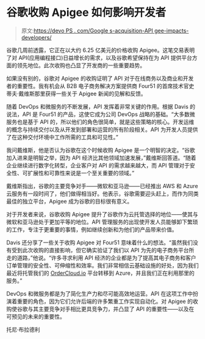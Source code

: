 # 谷歌收购 Apigee 如何影响开发者

> 原文:[https://devo PS . com/Google s-acquisition-API gee-impacts-developers/](https://devops.com/googles-acquisition-apigee-impacts-developers/)

谷歌几周前透露，它正在以大约 6.25 亿美元的价格收购 Apigee。这笔交易表明了对 API(应用编程接口)日益增长的需求，以及谷歌希望保持在为 API 提供平台方面的领先地位。此次收购也凸显了开发商的一些重要趋势。

如果没有别的，谷歌对 Apigee 的收购证明了 API 对于在线商务以及商业和开发者的重要性。我有机会从 B2B 电子商务解决方案提供商 Four51 的首席技术官史蒂夫·戴维斯那里获得一些关于 Apigee 新闻的见解和反馈。

随着 DevOps 和微服务的不断发展，API 发挥着非常关键的作用。根据 Davis 的说法，API 是 Four51 的产品，这使它成为公司 DevOps 战略的基础。“大多数微服务也是基于 API 的，所以他们的角色很简单，就是这些策略的核心。开发运维的概念与持续交付以及从开发到部署和运营的所有阶段相关。API 为开发人员提供了在这种交付环境中工作所需的工具和可见性。”

我问戴维斯，他是否认为谷歌在这个时候收购 Apigee 是一个明智的决定。“谷歌加入进来是明智之举，因为 API 经济比其他领域加速发展，”戴维斯回答道。“随着企业继续进行数字化转型，企业客户对 API 的需求越来越大，而 API 管理对于安全性、可扩展性和可靠性来说是一个至关重要的领域。”

戴维斯指出，谷歌的主要竞争对手——微软和亚马逊——已经推出 AWS 和 Azure 云服务有一段时间了，他们做得相当好。他表示，谷歌需要迎头赶上，而作为同类最佳的独立平台，Apigee 成为谷歌的目标很有意义。

对于开发者来说，谷歌收购 Apigee 提升了谷歌作为云托管选择的地位——使其与微软和亚马逊处于更加平等的地位。API 管理服务的出现使开发人员能够卸下繁琐的工作，专注于更重要的事情，例如继续创新和为他们的产品带来价值。

Davis 还分享了一些关于收购 Apigee 对 Four51 意味着什么的想法。“虽然我们没有受到此次收购的直接影响，但它确实验证了我们以 API 为先的电子商务平台所走的道路，”他说。“许多寻求利用 API 经济的企业都是为了提高其电子商务和客户订单管理的安全性、可伸缩性和效率。我们非常相信云基础设施的好处，因为我们最近将托管我们的 [OrderCloud.io](http://ordercloud.io/) 平台转移到 Azure，并且我们正在利用那里的服务。”

DevOps 和微服务都是为了简化生产力和尽可能高效地运营。API 在这项工作中扮演着重要的角色，因为它们允许后端的许多繁重工作实现自动化。对 Apigee 的收购使谷歌与其主要竞争对手相比更具竞争力，并凸显了 API 的重要性——以及在可预见的未来的重要性。

托尼·布拉德利